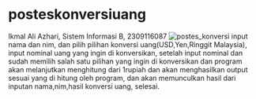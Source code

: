 # posteskonversiuang
Ikmal Ali Azhari, Sistem Informasi B, 2309116087
![postes_konversi](https://github.com/ikmalalo/postes-daspro/assets/100822093/29fa3a1d-a946-4d23-b9f0-fea6d5b8dc72)
input nama dan nim, dan pilih pilihan konversi uang(USD,Yen,Ringgit Malaysia), input nominal uang yang ingin di konversikan, setelah input nominal dan sudah memilih salah satu pilihan yang ingin di konversikan dan program akan melanjutkan menghitung dari 1rupiah dan akan menghasilkan output sesuai yang di hitung oleh program, dan akan memunculkan hasil dari inputan nama,nim,hasil konversi uang, selesai.
